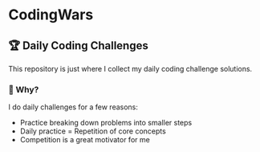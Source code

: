 # CodingWars
## :trophy: Daily Coding Challenges

This repository is just where I collect my daily coding challenge solutions.

### :thinking: Why?

I do daily challenges for a few reasons:
* Practice breaking down problems into smaller steps
* Daily practice = Repetition of core concepts
* Competition is a great motivator for me
